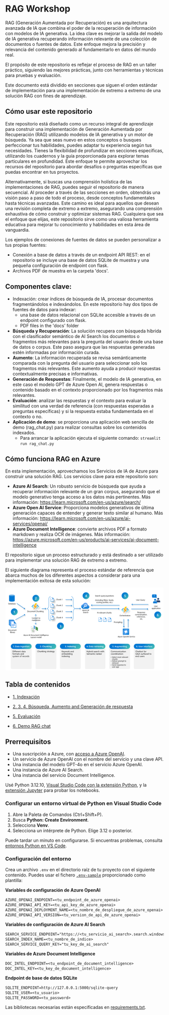# RAG Workshop

RAG (Generación Aumentada por Recuperación) es una arquitectura avanzada de IA que combina el poder de la recuperación de información con modelos de IA generativa. La idea clave es mejorar la salida del modelo de IA generativa recuperando información relevante de una colección de documentos o fuentes de datos. Este enfoque mejora la precisión y relevancia del contenido generado al fundamentarlo en datos del mundo real.

El propósito de este repositorio es reflejar el proceso de RAG en un taller práctico, siguiendo las mejores prácticas, junto con herramientas y técnicas para pruebas y evaluación.

Este documento está dividido en secciones que siguen el orden estándar de implementación para una implementación de extremo a extremo de una solución RAG con fines de aprendizaje.

## Cómo usar este repositorio

Este repositorio está diseñado como un recurso integral de aprendizaje para construir una implementación de Generación Aumentada por Recuperación (RAG) utilizando modelos de IA generativa y un motor de búsqueda. Ya sea que seas nuevo en estos conceptos o busques perfeccionar tus habilidades, puedes adaptar tu experiencia según tus necesidades. Tienes la flexibilidad de profundizar en secciones específicas, utilizando los cuadernos y la guía proporcionada para explorar temas particulares en profundidad. Este enfoque te permite aprovechar los recursos del repositorio para abordar desafíos o preguntas específicas que puedas encontrar en tus proyectos.

Alternativamente, si buscas una comprensión holística de las implementaciones de RAG, puedes seguir el repositorio de manera secuencial. Al proceder a través de las secciones en orden, obtendrás una visión paso a paso de todo el proceso, desde conceptos fundamentales hasta técnicas avanzadas. Este camino es ideal para aquellos que desean una revisión completa de extremo a extremo, asegurando una comprensión exhaustiva de cómo construir y optimizar sistemas RAG. Cualquiera que sea el enfoque que elijas, este repositorio sirve como una valiosa herramienta educativa para mejorar tu conocimiento y habilidades en esta área de vanguardia.

Los ejemplos de conexiones de fuentes de datos se pueden personalizar a tus propias fuentes:
- Conexión a base de datos a través de un endpoint API REST: en el repositorio se incluye una base de datos SQLite de muestra y una pequeña configuración de endpoint con flask.
- Archivos PDF de muestra en la carpeta 'docs'.

## Componentes clave:
- Indexación: crear índices de búsqueda de IA, procesar documentos fragmentándolos e indexándolos. En este repositorio hay dos tipos de fuentes de datos para indexar:
   + una base de datos relacional con SQLite accesible a través de un endpoint configurado con flask.
   + PDF files in the 'docs' folder
- **Búsqueda y Recuperación**: La solución recupera con búsqueda híbrida con el clasificador semántico de AI Search los documentos o fragmentos más relevantes para la pregunta del usuario desde una base de datos o corpus. Este paso asegura que las respuestas generadas estén informadas por información curada.
- **Aumento**: La información recuperada se revisa semánticamente comparada con la pregunta del usuario para seleccionar solo los fragmentos más relevantes. Este aumento ayuda a producir respuestas contextualmente precisas e informativas.
- **Generación de Respuestas**: Finalmente, el modelo de IA generativa, en este caso el modelo GPT de Azure Open AI, genera respuestas o contenido basado en el contexto proporcionado por los fragmentos más relevantes.
- **Evaluación**: analizar las respuestas y el contexto para evaluar la similitud con una verdad de referencia (con respuestas esperadas a preguntas específicas) y si la respuesta estaba fundamentada en el contexto o no.
- **Aplicación de demo**: se proporciona una aplicación web sencilla de demo (rag_chat.py) para realizar consultas sobre los contenidos indexados.
   + Para arrancar la aplicación ejecuta el siguiente comando: `streamlit run rag_chat.py`

## Cómo funciona RAG en Azure
En esta implementación, aprovechamos los Servicios de IA de Azure para construir una solución RAG. Los servicios clave para este repositorio son:
- **Azure AI Search**: Un robusto servicio de búsqueda que ayuda a recuperar información relevante de un gran corpus, asegurando que el modelo generativo tenga acceso a los datos más pertinentes. Más información: https://learn.microsoft.com/en-us/azure/search/
- **Azure Open AI Service**: Proporciona modelos generativos de última generación capaces de entender y generar texto similar al humano. Más información: https://learn.microsoft.com/en-us/azure/ai-services/openai/
- **Azure Document Intelligence**: convierte archivos PDF a formato markdown y realiza OCR de imágenes. Más información: https://azure.microsoft.com/en-us/products/ai-services/ai-document-intelligence

El repositorio sigue un proceso estructurado y está destinado a ser utilizado para implementar una solución RAG de extremo a extremo.

El siguiente diagrama representa el proceso estándar de referencia que abarca muchos de los diferentes aspectos a considerar para una implementación exitosa de esta solución:

<img src="./images/anatomy_of_rag.png" alt="Anatomy of RAG"/>

## Tabla de contenidos

<!--ts-->
   * [1. Indexación](./1-indexing/indexing.ipynb)

   * [2. 3. 4. Búsqueda, Aumento and Generación de respuesta](./2_3_4_search_augment_generate/search_augment_generate.ipynb)

   * [5. Evaluación](./5_evaluation/evaluation.ipynb)

   * [6. Demo RAG chat](./6_demo_rag_chat/README.md)

<!--te-->

## Prerrequisitos
+ Una suscripción a Azure, con [acceso a Azure OpenAI](https://aka.ms/oai/access).
+ Un servicio de Azure OpenAI con el nombre del servicio y una clave API.
+ Una instancia del modelo GPT-4o en el servicio Azure OpenAI.
+ Una instancia de Azure AI Search.
+ Una instancia del servicio Document Intelligence.

Usé Python 3.12.10, [Visual Studio Code con la extensión Python](https://code.visualstudio.com/docs/python/python-tutorial), y la [extensión Jupyter](https://marketplace.visualstudio.com/items?itemName=ms-toolsai.jupyter) para probar los notebooks.

### Configurar un entorno virtual de Python en Visual Studio Code

1. Abre la Paleta de Comandos (Ctrl+Shift+P).
2. Busca **Python: Create Environment**.
3. Selecciona **Venv**.
4. Selecciona un intérprete de Python. Elige 3.12 o posterior.

Puede tardar un minuto en configurarse. Si encuentras problemas, consulta [entornos Python en VS Code](https://code.visualstudio.com/docs/python/environments).

### Configuración del entorno

Crea un archivo `.env` en el directorio raíz de tu proyecto con el siguiente contenido. Puedes usar el fichero [`.env-sample`](.env-sample) proporcionado como plantilla:

**Variables de configuración de Azure OpenAI**
```
AZURE_OPENAI_ENDPOINT=<tu_endpoint_de_azure_openai>
AZURE_OPENAI_API_KEY=<tu_api_key_de_azure_openai>
AZURE_OPENAI_DEPLOYMENT_NAME=<tu_nombre_de_despliegue_de_azure_openai>
AZURE_OPENAI_API_VERSION=<tu_version_de_api_de_azure_openai>
```

**Variables de configuración de Azure AI Search**
```
SEARCH_SERVICE_ENDPOINT="https://<tu_servicio_ai_search>.search.windows.net"
SEARCH_INDEX_NAME=<tu_nombre_de_indice>
SEARCH_SERVICE_QUERY_KEY="tu_key_de_ai_search"
```

**Variables de Azure Document Intelligence**
```
DOC_INTEL_ENDPOINT=<tu_endpoint_de_document_intelligence>
DOC_INTEL_KEY=<tu_key_de_document_intelligence>
```

**Endpoint de base de datos SQLite**
```
SQLITE_ENDPOINT=http://127.0.0.1:5000/sqlite-query
SQLITE_USER=<tu_usuario>
SQLITE_PASSWORD=<tu_password>
```

Las bibliotecas necesarias están especificadas en [requirements.txt](requirements.txt).